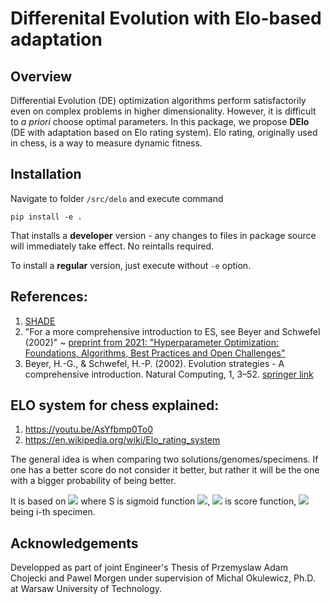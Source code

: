 # Differenital Evolution with Elo-based adaptation
## Overview
Differential Evolution (DE) optimization algorithms perform satisfactorily even on complex problems in higher dimensionality. However, it is difficult to *a priori* choose optimal parameters.
In this package, we propose **DElo** (DE with adaptation based on Elo rating system). Elo rating, originally used in chess, is a way to measure dynamic fitness.

## Installation
Navigate to folder `/src/delo` and execute command
```
pip install -e .
```
That installs a **developer** version - any changes to files in package source will immediately take effect. No reintalls required.

To install a **regular** version, just execute without `-e` option.

## References:
1. [SHADE](https://citeseerx.ist.psu.edu/viewdoc/download?doi=10.1.1.306.5259&rep=rep1&type=pdf)
2. "For a more comprehensive introduction to ES, see Beyer and Schwefel (2002)" ~ [preprint from 2021: "Hyperparameter Optimization: Foundations, Algorithms, Best Practices and Open Challenges"](https://www.researchgate.net/publication/353234152_Hyperparameter_Optimization_Foundations_Algorithms_Best_Practices_and_Open_Challenges?pli=1&loginT=7g6vBIQMadxoexmLGqhqYgf_hbU7syYOMK2fVRg8NuujDPL6zUglx3nMuG4grxh27pcimvyCLP3fk9K7kqieWvrC4agyDrs5FQ&uid=UYtHAAH0ScOSPfHCn0vHrwlgRHalOpRtqDfj&cp=re442_pb_hnsg_naas_p113&ch=reg&utm_medium=email&utm_source=researchgate&utm_campaign=re442&utm_term=re442_pb_hnsg_naas&utm_content=re442_pb_hnsg_naas_p113)
3. Beyer, H.-G., & Schwefel, H.-P. (2002). Evolution strategies - A comprehensive introduction. Natural Computing, 1, 3–52.
[springer link](https://link.springer.com/article/10.1023/A:1015059928466)

## ELO system for chess explained:
1. https://youtu.be/AsYfbmp0To0
2. https://en.wikipedia.org/wiki/Elo_rating_system

The general idea is when comparing two solutions/genomes/specimens. If one has a better score do not consider it better, but rather it will be the one with a bigger probability of being better.

It is based on <img src="https://render.githubusercontent.com/render/math?math=S(f(x_1)-f(x_2))"> where S is sigmoid function <img src="https://render.githubusercontent.com/render/math?math=S(y) = \frac{1}{1 %2B e^{-y}}">, <img src="https://render.githubusercontent.com/render/math?math=f"> is score function, <img src="https://render.githubusercontent.com/render/math?math=x_i"> being i-th specimen.

## Acknowledgements
Developped as part of joint Engineer's Thesis of Przemyslaw Adam Chojecki and Pawel Morgen under supervision of Michal Okulewicz, Ph.D. at Warsaw University of Technology.
